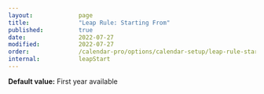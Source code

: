 ```yaml
---
layout:             page
title:              "Leap Rule: Starting From"
published:          true
date:               2022-07-27
modified:           2022-07-27
order:              /calendar-pro/options/calendar-setup/leap-rule-starting-from
internal:           leapStart
---
```

**Default value:** First year available